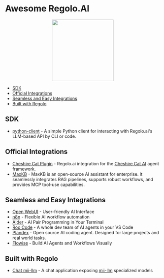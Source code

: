 # Awesome Regolo.AI

<p align="center"><img src="https://github.com/regolo-ai/assets/blob/main/regolo_logo.png?raw=true" height="200px"></p>

* [SDK](#sdk)
* [Official Integrations](#official-integrations)
* [Seamless and Easy Integrations](#seamless-and-easy-integrations)
* [Built with Regolo](#built-with-regolo)

## SDK

* [python-client](https://github.com/regolo-ai/python-client) - A simple Python client for interacting with Regolo.ai's LLM-based API by CLI or code.

## Official Integrations

* [Cheshire Cat Plugin](https://github.com/regolo-ai/cheshirecat-plugin) - Regolo.ai integration for the [Cheshire Cat AI](https://cheshire-cat-ai.github.io/) agent framework.
* [MaxKB](https://maxkb.pro/) - MaxKB is an open-source AI assistant for enterprise. It seamlessly integrates RAG pipelines, supports robust workflows, and provides MCP tool-use capabilities.

## Seamless and Easy Integrations

* [Open WebUI](https://regolo.ai/integrating-open-webui-with-an-openai-compatible-ai-service/) - User-friendly AI Interface
* [n8n](https://regolo.ai/regolo-and-n8n-building-an-ai-email-summarizer/) - Flexible AI workflow automation
* [Aider](https://regolo.ai/ai-in-your-terminal-with-aider-and-regolo-ai/) - AI Pair Programming in Your Terminal
* [Roo Code](https://regolo.ai/roo-code-ai-powered-autonomous-coding-in-vscode/) - A whole dev team of AI agents in your VS Code
* [Plandex](https://regolo.ai/handling-big-projects-with-ai-in-your-terminal-with-plandex/) - Open source AI coding agent. Designed for large projects and real world tasks.
* [Flowise](https://regolo.ai/seamlessly-integrating-regolo-ai-with-flowise/) - Build AI Agents and Workflows Visually

## Built with Regolo

* [Chat mii-llm](https://chat.mii-llm.ai/) - A chat application exposing [mii-llm](https://www.mii-llm.ai/) specialized models

